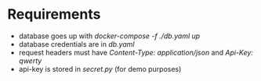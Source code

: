 # Requirements

- database goes up with *docker-compose -f ./db.yaml up*
- database credentials are in *db.yaml*
- request headers must have *Content-Type: application/json* and *Api-Key: qwerty*
- api-key is stored in *secret.py* (for demo purposes)

